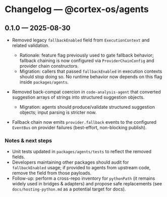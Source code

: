 # Changelog — @cortex-os/agents

## 0.1.0 — 2025-08-30

- Removed legacy `fallbackEnabled` field from `ExecutionContext` and related validation.
  - Rationale: feature flag previously used to gate fallback behavior; fallback chaining is now configured via `ProviderChainConfig` and provider chain constructors.
  - Migration: callers that passed `fallbackEnabled` in execution contexts should stop doing so. No runtime behavior now depends on this flag inside `packages/agents`.

- Removed back-compat coercion in `code-analysis-agent` that converted suggestion arrays of strings into structured suggestion objects.
  - Migration: agents should produce/validate structured suggestion objects; input parsing is stricter now.

- Fallback chain now emits `provider.fallback` events to the configured `EventBus` on provider failures (best-effort, non-blocking publish).

### Notes & next steps

- Unit tests updated in `packages/agents/tests` to reflect the removed fields.
- Developers maintaining other packages should audit for `fallbackEnabled` usage; if provided to agents from upstream code, remove the field from those payloads.
- Follow-up: perform a cross-repo inventory for `pythonPath` (it remains widely used in bridges & adapters) and propose safe replacements (see `docs/hosting-python.md` as a potential target for docs).
